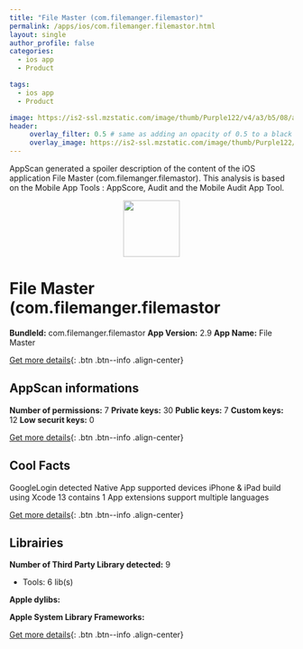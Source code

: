 ```yaml
---
title: "File Master (com.filemanger.filemastor)"
permalink: /apps/ios/com.filemanger.filemastor.html
layout: single
author_profile: false
categories: 
  - ios app 
  - Product 

tags: 
  - ios app 
  - Product 

image: https://is2-ssl.mzstatic.com/image/thumb/Purple122/v4/a3/b5/08/a3b508a7-8a26-3cf1-f32d-7d75d29c19f5/AppIcon-1x_U007emarketing-0-6-0-85-220.png/512x512bb.jpg
header: 
     overlay_filter: 0.5 # same as adding an opacity of 0.5 to a black background
     overlay_image: https://is2-ssl.mzstatic.com/image/thumb/Purple122/v4/a3/b5/08/a3b508a7-8a26-3cf1-f32d-7d75d29c19f5/AppIcon-1x_U007emarketing-0-6-0-85-220.png/512x512bb.jpg
---
```

AppScan generated a spoiler description of the content of the iOS application File Master (com.filemanger.filemastor). This analysis is based on the Mobile App Tools : AppScore, Audit and the Mobile Audit App Tool.

  
  
<div style="text-align: center;"><img src="https://is2-ssl.mzstatic.com/image/thumb/Purple122/v4/a3/b5/08/a3b508a7-8a26-3cf1-f32d-7d75d29c19f5/AppIcon-1x_U007emarketing-0-6-0-85-220.png/512x512bb.jpg" width="100" height="100"></div>  
  
# File Master (com.filemanger.filemastor

**BundleId:** com.filemanger.filemastor
**App Version:** 2.9
**App Name:** File Master


[Get more details](/pricing.html){: .btn .btn--info .align-center}  
  
## AppScan informations 

**Number of permissions:** 7
**Private keys:** 30
**Public keys:** 7
**Custom keys:** 12
**Low securit keys:** 0
  
[Get more details](/pricing.html){: .btn .btn--info .align-center}

## Cool Facts

GoogleLogin detected
Native App
supported devices iPhone & iPad
build using Xcode 13
contains 1 App extensions
support multiple languages
  
[Get more details](/pricing.html){: .btn .btn--info .align-center}

## Librairies 
**Number of Third Party Library detected:** 9
- Tools: 6 lib(s)

**Apple dylibs:**


**Apple System Library Frameworks:**


  
[Get more details](/pricing.html){: .btn .btn--info .align-center}

